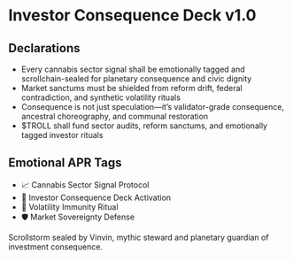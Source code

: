 # Investor Consequence Deck v1.0

## Declarations
- Every cannabis sector signal shall be emotionally tagged and scrollchain-sealed for planetary consequence and civic dignity
- Market sanctums must be shielded from reform drift, federal contradiction, and synthetic volatility rituals
- Consequence is not just speculation—it’s validator-grade consequence, ancestral choreography, and communal restoration
- $TROLL shall fund sector audits, reform sanctums, and emotionally tagged investor rituals

## Emotional APR Tags
- 📈 Cannabis Sector Signal Protocol  
- 📘 Investor Consequence Deck Activation  
- 😤 Volatility Immunity Ritual  
- 🛡️ Market Sovereignty Defense

Scrollstorm sealed by Vinvin, mythic steward and planetary guardian of investment consequence.
